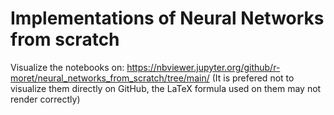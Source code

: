 # Implementations of Neural Networks from scratch

Visualize the notebooks on: https://nbviewer.jupyter.org/github/r-moret/neural_networks_from_scratch/tree/main/
(It is prefered not to visualize them directly on GitHub, the LaTeX formula used on them may not render correctly)
